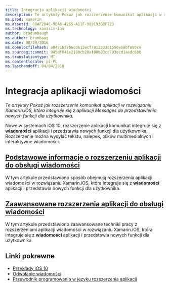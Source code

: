 ```yaml
---
title: Integracja aplikacji wiadomości
description: Te artykuły Pokaż jak rozszerzenie komunikat aplikacji w rozwiązaniu Xamarin.iOS, która integruje się z aplikacji Messages do przedstawienia nowych funkcji dla użytkownika.
ms.prod: xamarin
ms.assetid: 00AF2D4C-9BA8-4265-A11F-989C93BDF723
ms.technology: xamarin-ios
author: bradumbaugh
ms.author: brumbaug
ms.date: 08/29/2016
ms.openlocfilehash: a0471ba7b6cd612ecf781233381550e6abf800ce
ms.sourcegitcommit: 945df041e2180cb20af08b83cc703ecd1aedc6b0
ms.translationtype: MT
ms.contentlocale: pl-PL
ms.lasthandoff: 04/04/2018
---
```

# <a name="message-app-integration"></a>Integracja aplikacji wiadomości

_Te artykuły Pokaż jak rozszerzenie komunikat aplikacji w rozwiązaniu Xamarin.iOS, która integruje się z aplikacji Messages do przedstawienia nowych funkcji dla użytkownika._

Nowe w systemach iOS 10, rozszerzenie aplikacji komunikat integruje się z **wiadomości** aplikacji i przedstawia nowych funkcji dla użytkownika. Rozszerzenie można wysyłać tekstu, nalepek, plików multimedialnych i interaktywne wiadomości.

    
## <a name="message-app-extension-basicsiosplatformmessage-app-integrationintro-to-message-app-extensionsmd"></a>[Podstawowe informacje o rozszerzeniu aplikacji do obsługi wiadomości](~/ios/platform/message-app-integration/intro-to-message-app-extensions.md)

W tym artykule przedstawiono sposób obejmują rozszerzenia aplikacji wiadomości w rozwiązaniu Xamarin.iOS, która integruje się z **wiadomości** aplikacji i przedstawia nowych funkcji dla użytkownika.

## <a name="advanced-message-app-extensionsiosplatformmessage-app-integrationintro-to-message-app-extensionsmd"></a>[Zaawansowane rozszerzenia aplikacji do obsługi wiadomości](~/ios/platform/message-app-integration/intro-to-message-app-extensions.md)

W tym artykule przedstawiono zaawansowane techniki pracy z rozszerzeniami aplikacji wiadomości w rozwiązaniu Xamarin.iOS, która integruje się z **wiadomości** aplikacji i przedstawia nowych funkcji dla użytkownika.


## <a name="related-links"></a>Linki pokrewne

- [Przykłady iOS 10](https://developer.xamarin.com/samples/ios/iOS10/)
- [Odwołanie wiadomości](https://developer.apple.com/reference/messages)
- [Przewodnik programowania w języku rozszerzenia aplikacji](https://developer.apple.com/library/prerelease/content/documentation/General/Conceptual/ExtensibilityPG/index.html#//apple_ref/doc/uid/TP40014214)
